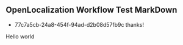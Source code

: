## OpenLocalization Workflow Test MarkDown
* 77c7a5cb-24a8-454f-94ad-d2b08d57fb9c 
thanks!

Hello world